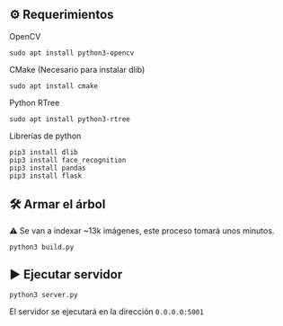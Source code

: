 ## ⚙️ Requerimientos

OpenCV

```
sudo apt install python3-opencv
```

CMake (Necesario para instalar dlib)

```
sudo apt install cmake
```

Python RTree

```
sudo apt install python3-rtree
```

Librerías de python

```
pip3 install dlib
pip3 install face_recognition
pip3 install pandas
pip3 install flask
```
## 🛠️ Armar el árbol

⚠️ Se van a indexar ~13k imágenes, este proceso tomará unos minutos.
```
python3 build.py
```


## ▶️ Ejecutar servidor

```
python3 server.py
```

El servidor se ejecutará en la dirección `0.0.0.0:5001`
